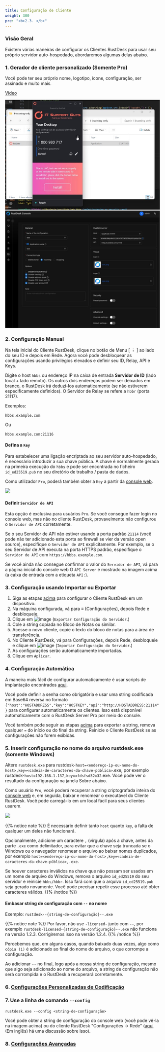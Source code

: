 ```yaml
---
title: Configuração de Cliente
weight: 300
pre: "<b>2.3. </b>"
---
```


### Visão Geral
Existem várias maneiras de configurar os Clientes RustDesk para usar seu próprio servidor auto-hospedado, abordaremos algumas delas abaixo.

### 1. Gerador de cliente personalizado (Somente Pro)

Você pode ter seu próprio nome, logotipo, ícone, configuração, ser assinado e muito mais.

[Video](https://twitter.com/rustdesk/status/1769171628426944539)

![](images/custom-client-qs.png)
![](images/web_console_custom_client_config.jpeg)

### 2. Configuração Manual
Na tela inicial do Cliente RustDesk, clique no botão de Menu [ &#8942; ] ao lado do seu ID e depois em Rede. Agora você pode desbloquear as configurações usando privilégios elevados e definir seu ID, Relay, API e Keys.

Digite o host `hbbs` ou endereço IP na caixa de entrada **Servidor de ID** (lado local + lado remoto). Os outros dois endereços podem ser deixados em branco, o RustDesk irá deduzi-los automaticamente (se não estiverem especificamente definidos). O Servidor de Relay se refere a `hbbr` (porta 21117).

Exemplos:

```nolang
hbbs.example.com
```

Ou

```nolang
hbbs.example.com:21116
```

#### Defina a `Key`

Para estabelecer uma ligação encriptada ao seu servidor auto-hospedado, é necessário introduzir a sua chave pública. A chave é normalmente gerada na primeira execução do `hbbs` e pode ser encontrada no ficheiro `id_ed25519.pub` no seu diretório de trabalho / pasta de dados.

Como utilizador `Pro`, poderá também obter a `Key` a partir da [console web](https://rustdesk.com/docs/pt/self-host/rustdesk-server-pro/console/).

![](/docs/en/self-host/rustdesk-server-pro/console/images/console-home.png?v2)

#### Definir `Servidor de API`

Esta opção é exclusiva para usuários `Pro`. Se você consegue fazer login no console web, mas não no cliente RustDesk, provavelmente não configurou o `Servidor de API` corretamente.

Se o seu Servidor de API não estiver usando a porta padrão `21114` (você pode não ter adicionado esta porta ao firewall se vier da versão open source), especifique o `Servidor de API` explicitamente.
Por exemplo, se o seu Servidor de API executa na porta HTTPS padrão, especifique o `Servidor de API` com `https://hbbs.exemplo.com`.

Se você ainda não consegue confirmar o valor do `Servidor de API`, vá para a página inicial do console web O `API Server` é mostrado na imagem acima (a caixa de entrada com a etiqueta `API:`).

### 3. Configuração usando Importar ou Exportar

1. Siga as etapas [acima](https://rustdesk.com/docs/pt/self-host/client-configuration/#configuração-manual) para configurar o Cliente RustDesk em um dispositivo.
2. Na máquina configurada, vá para ≡ (Configurações), depois Rede e desbloqueie.
3. Clique em ![image](https://github.com/user-attachments/assets/3355de5a-86a6-4d77-b1fd-f1b0810146af) (`Exportar Configuração do Servidor`.)
4. Cole a string copiada no Bloco de Notas ou similar.
5. Acesse o novo cliente, copie o texto do bloco de notas para a área de transferência.
6. No Cliente RustDesk, vá para Configurações, depois Rede, desbloqueie e clique em ![image](https://github.com/user-attachments/assets/b5e23188-04e8-472b-9101-49d53b42fbce) (`Importar Configuração do Servidor`.)
7. As configurações serão automaticamente importadas.
8. Clique em `Aplicar`.

### 4. Configuração Automática

A maneira mais fácil de configurar automaticamente é usar scripts de implantação encontrados [aqui](https://rustdesk.com/docs/pt/self-host/client-deployment/).

Você pode definir a senha como obrigatória e usar uma string codificada em Base64 reversa no formato `{"host":"HOSTADDRESS","key":"HOSTKEY","api":"http://HOSTADDRESS:21114"}` para configurar automaticamente os clientes. Isso está disponível automaticamente com o RustDesk Server Pro por meio do console.

Você também pode seguir as etapas [acima](https://rustdesk.com/docs/pt/self-host/client-configuration/#configuração-usando-importar-ou-exportar) para exportar a string, remova qualquer `=` do início ou do final da string. Reinicie o Cliente RustDesk se as configurações não forem exibidas.

### 5. Inserir configuração no nome do arquivo rustdesk.exe (somente Windows)

Altere `rustdesk.exe` para rustdesk-`host=<endereço-ip-ou-nome-do-host>,key=<cadeia-de-caracteres-da-chave-pública>`.exe, por exemplo rustdesk-`host=192.168.1.137,key=xfdsfsd32=32`.exe. Você pode ver o resultado da configuração na janela Sobre abaixo.

Como usuário `Pro`, você poderá recuperar a string criptografada inteira do [console web](https://rustdesk.com/docs/en/self-host/rustdesk-server-pro/console/) e, em seguida, baixar e renomear o executável do Cliente RustDesk. Você pode carregá-lo em um local fácil para seus clientes usarem.

![](/docs/en/self-host/rustdesk-server-pro/console/images/console-home.png?v2)

<a name="invalidchar"></a>
{{% notice note %}}
É necessário definir tanto `host` quanto `key`, a falta de qualquer um deles não funcionará.

Opcionalmente, adicione um caractere `,` (vírgula) após a chave, antes da parte `.exe` como delimitador, para evitar que a chave seja truncada se o Windows ou o navegador renomear o arquivo ao baixar nomes duplicados, por exemplo `host=<endereço-ip-ou-nome-do-host>,key=<cadeia-de-caracteres-da-chave-pública>,.exe`.

Se houver caracteres inválidos na chave que não possam ser usados em um nome de arquivo do Windows, remova o arquivo `id_ed25519` do seu servidor e reinicie `hbbs/hbbr`. Isso fará com que o arquivo `id_ed25519.pub` seja gerado novamente. Você pode precisar repetir esse processo até obter caracteres válidos.
{{% /notice %}}

#### Embasar string de configuração com `--` no nome

Exemplo: `rustdesk--{string-de-configuração}--.exe`

{{% notice note %}}
Por favor, não use `-licensed-` junto com `--`, por exemplo `rustdesk-licensed-{string-de-configuração}--.exe` não funciona na versão 1.2.3. Corrigiremos isso na versão 1.2.4.
{{% /notice %}}

Percebemos que, em alguns casos, quando baixado duas vezes, algo como `cópia (1)` é adicionado ao final do nome do arquivo, o que corrompe a configuração.

Ao adicionar `--` no final, logo após a nossa string de configuração, mesmo que algo seja adicionado ao nome do arquivo, a string de configuração não será corrompida e o RustDesk a recuperará corretamente.

### 6. [Configurações Personalizadas de Codificação](https://rustdesk.com/docs/pt/self-host/client-configuration/hardcode-settings/)

### 7. Use a linha de comando `--config`
`rustdesk.exe --config <string-de-configuração>`

Você pode obter a string de configuração do console web (você pode vê-la na imagem acima) ou do cliente RustDesk "Configurações → Rede" ([aqui](https://github.com/rustdesk/rustdesk/discussions/7118) (Em inglês) há uma discussão sobre isso).

### 8. [Configurações Avançadas](https://rustdesk.com/docs/en/self-host/client-configuration/advanced-settings/)
